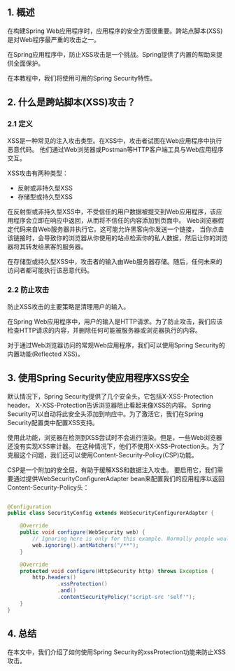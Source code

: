 ## 1. 概述

在构建Spring Web应用程序时，应用程序的安全方面很重要。跨站点脚本(XSS)是对Web程序最严重的攻击之一。

在Spring应用程序中，防止XSS攻击是一个挑战。Spring提供了内置的帮助来提供全面保护。

在本教程中，我们将使用可用的Spring Security特性。

## 2. 什么是跨站脚本(XSS)攻击？

### 2.1 定义

XSS是一种常见的注入攻击类型。在XSS中，攻击者试图在Web应用程序中执行恶意代码。
他们通过Web浏览器或Postman等HTTP客户端工具与Web应用程序交互。

XSS攻击有两种类型：

+ 反射或非持久型XSS
+ 存储型或持久型XSS

在反射型或非持久型XSS中，不受信任的用户数据被提交到Web应用程序，该应用程序会立即在响应中返回，从而将不信任的内容添加到页面中。
Web浏览器假定代码来自Web服务器并执行它。这可能允许黑客向你发送一个链接，
当你点击该链接时，会导致你的浏览器从你使用的站点检索你的私人数据，然后让你的浏览器将其转发给黑客的服务器。

在存储型或持久型XSS中，攻击者的输入由Web服务器存储。随后，任何未来的访问者都可能执行该恶意代码。

### 2.2 防止攻击

防止XSS攻击的主要策略是清理用户的输入。

在Spring Web应用程序中，用户的输入是HTTP请求。为了防止攻击，我们应该检查HTTP请求的内容，并删除任何可能被服务器或浏览器执行的内容。

对于通过Web浏览器访问的常规Web应用程序，我们可以使用Spring Security的内置功能(Reflected XSS)。

## 3. 使用Spring Security使应用程序XSS安全

默认情况下，Spring Security提供了几个安全头。它包括X-XSS-Protection header。
X-XSS-Protection告诉浏览器阻止看起来像XSS的内容。
Spring Security可以自动将此安全头添加到响应中。为了激活它，我们在Spring Security配置类中配置XSS支持。

使用此功能，浏览器在检测到XSS尝试时不会进行渲染。但是，一些Web浏览器还没有实现XSS审计器。
在这种情况下，他们不使用X-XSS-Protection头。为了克服这个问题，我们还可以使用Content-Security-Policy(CSP)功能。

CSP是一个附加的安全层，有助于缓解XSS和数据注入攻击。
要启用它，我们需要通过提供WebSecurityConfigurerAdapter bean来配置我们的应用程序以返回Content-Security-Policy头：

```java

@Configuration
public class SecurityConfig extends WebSecurityConfigurerAdapter {

    @Override
    public void configure(WebSecurity web) {
        // Ignoring here is only for this example. Normally people would apply their own authentication/authorization policies
        web.ignoring().antMatchers("/**");
    }

    @Override
    protected void configure(HttpSecurity http) throws Exception {
        http.headers()
                .xssProtection()
                .and()
                .contentSecurityPolicy("script-src 'self'");
    }
}
```

## 4. 总结

在本文中，我们介绍了如何使用Spring Security的xssProtection功能来防止XSS攻击。